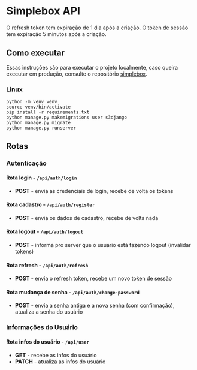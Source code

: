 # Simplebox API

O refresh token tem expiração de 1 dia após a criação. O token de sessão tem expiração 5 minutos após a criação.

## Como executar 

Essas instruções são para executar o projeto localmente, caso queira executar em produção, consulte o repositório [simplebox](https://github.com/dragon-cave/simplebox).

### Linux

```
python -m venv venv
source venv/bin/activate
pip install -r requirements.txt
python manage.py makemigrations user s3django
python manage.py migrate
python manage.py runserver
```

## Rotas

### Autenticação

#### Rota login - `/api/auth/login`
- **POST** - envia as credenciais de login, recebe de volta os tokens

#### Rota cadastro - `/api/auth/register`
- **POST** - envia os dados de cadastro, recebe de volta nada

#### Rota logout - `/api/auth/logout`
- **POST** - informa pro server que o usuário está fazendo logout (invalidar tokens)

#### Rota refresh - `/api/auth/refresh`
- **POST** - envia o refresh token, recebe um novo token de sessão

#### Rota mudança de senha - `/api/auth/change-password`
- **POST** - envia a senha antiga e a nova senha (com confirmação), atualiza a senha do usuário

### Informações do Usuário

#### Rota infos do usuário - `/api/user`
- **GET** - recebe as infos do usuário
- **PATCH** - atualiza as infos do usuário
